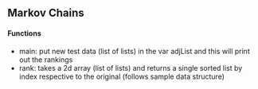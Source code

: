## Markov Chains
#### Functions
- main: put new test data (list of lists) in the var adjList and this will print out the rankings
- rank: takes a 2d array (list of lists) and returns a single sorted list by index respective to the original (follows sample data structure)
